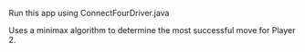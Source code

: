 Run this app using ConnectFourDriver.java

Uses a minimax algorithm to determine the most successful move for Player 2.
